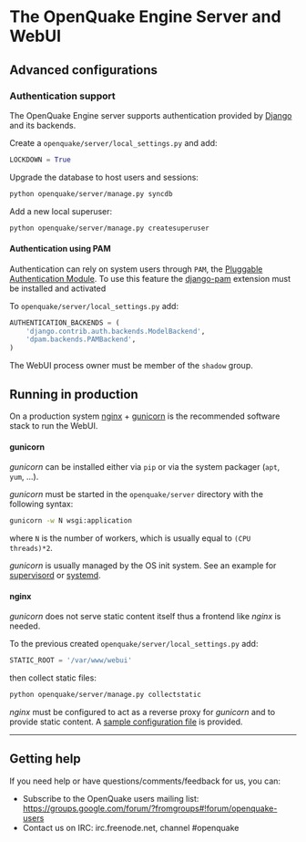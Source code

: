 # The OpenQuake Engine Server and WebUI

## Advanced configurations

### Authentication support

The OpenQuake Engine server supports authentication provided by [Django](https://docs.djangoproject.com/en/stable/topics/auth/) and its backends.

Create a `openquake/server/local_settings.py` and add:
```python
LOCKDOWN = True
```

Upgrade the database to host users and sessions:

```bash
python openquake/server/manage.py syncdb
```

Add a new local superuser:
```bash
python openquake/server/manage.py createsuperuser
```

#### Authentication using PAM
Authentication can rely on system users through `PAM`, the [Pluggable Authentication Module](https://en.wikipedia.org/wiki/Pluggable_authentication_module). To use this feature the [django-pam](https://github.com/tehmaze/django-pam) extension must be installed and activated

To `openquake/server/local_settings.py` add:

```python
AUTHENTICATION_BACKENDS = (
    'django.contrib.auth.backends.ModelBackend',
    'dpam.backends.PAMBackend',
)
```
The WebUI process owner must be member of the `shadow` group.

## Running in production

On a production system [nginx](http://nginx.org/en/) + [gunicorn](http://gunicorn.org/) is the recommended software stack to run the WebUI.

#### gunicorn

*gunicorn* can be installed either via `pip` or via the system packager (`apt`, `yum`, ...).

*gunicorn* must be started in the `openquake/server` directory with the following syntax:

```bash
gunicorn -w N wsgi:application
```

where `N` is the number of workers, which is usually equal to `(CPU threads)*2`.

*gunicorn* is usually managed by the OS init system. See an example for [supervisord](../../debian/supervisord/openquake-webui.conf) or [systemd](../../rpm/systemd/openquake-webui.service).

#### nginx

*gunicorn* does not serve static content itself thus a frontend like *nginx* is needed.

To the previous created `openquake/server/local_settings.py` add:

```python
STATIC_ROOT = '/var/www/webui'
```

then collect static files:

```bash
python openquake/server/manage.py collectstatic
```

*nginx* must be configured to act as a reverse proxy for *gunicorn* and to provide static content. A [sample configuration file](examples/nginx.md) is provided.

***

## Getting help
If you need help or have questions/comments/feedback for us, you can:
  * Subscribe to the OpenQuake users mailing list: https://groups.google.com/forum/?fromgroups#!forum/openquake-users
  * Contact us on IRC: irc.freenode.net, channel #openquake
